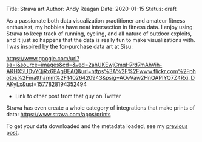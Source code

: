 Title: Strava art
Author: Andy Reagan
Date: 2020-01-15
Status: draft

As a passionate both data visualization practitioner and amateur fitness enthusiast,
my hobbies have neat intersection in fitness data.
I enjoy using Strava to keep track of running, cycling, and all nature of outdoor exploits,
and it just so happens that the data is really fun to make visualizations with.
I was inspired by the for-purchase data art at Sisu:

https://www.google.com/url?sa=i&source=images&cd=&ved=2ahUKEwjCmqH7rd7mAhVih-AKHX5UDvYQjRx6BAgBEAQ&url=https%3A%2F%2Fwww.flickr.com%2Fphotos%2Fmatthamm%2F14026420943&psig=AOvVaw2HnQAPIYQ7Z4Rxi_DAKyLx&ust=1577828194352494

- Link to other post from that guy on Twitter

Strava has even create a whole category of integrations that make prints of data: https://www.strava.com/apps/prints

To get your data downloaded and the metadata loaded,
see my [previous post](https://andyreagan.github.io/2019/12/20/analyzing-strava-metadata/).

